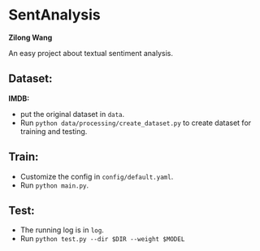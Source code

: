 # SentAnalysis

**Zilong Wang**

An easy project about textual sentiment analysis.

## Dataset:
**IMDB:** 
 - put the original dataset in `data`. 
 - Run `python data/processing/create_dataset.py` to create dataset for training and testing.

## Train:
 - Customize the config in `config/default.yaml`.
 - Run `python main.py`.

## Test:
 - The running log is in `log`.
 - Run `python test.py --dir $DIR --weight $MODEL`
